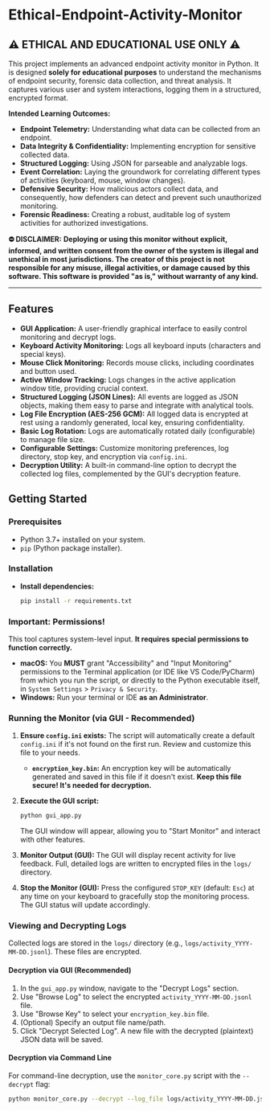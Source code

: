 # Ethical-Endpoint-Activity-Monitor

## ⚠️ ETHICAL AND EDUCATIONAL USE ONLY ⚠️

This project implements an advanced endpoint activity monitor in Python. It is designed **solely for educational purposes** to understand the mechanisms of endpoint security, forensic data collection, and threat analysis. It captures various user and system interactions, logging them in a structured, encrypted format.

**Intended Learning Outcomes:**

* **Endpoint Telemetry:** Understanding what data can be collected from an endpoint.
* **Data Integrity & Confidentiality:** Implementing encryption for sensitive collected data.
* **Structured Logging:** Using JSON for parseable and analyzable logs.
* **Event Correlation:** Laying the groundwork for correlating different types of activities (keyboard, mouse, window changes).
* **Defensive Security:** How malicious actors collect data, and consequently, how defenders can detect and prevent such unauthorized monitoring.
* **Forensic Readiness:** Creating a robust, auditable log of system activities for authorized investigations.

**⛔ DISCLAIMER:**
**Deploying or using this monitor without explicit, informed, and written consent from the owner of the system is illegal and unethical in most jurisdictions. The creator of this project is not responsible for any misuse, illegal activities, or damage caused by this software. This software is provided "as is," without warranty of any kind.**

---

## Features

* **GUI Application:** A user-friendly graphical interface to easily control monitoring and decrypt logs.
* **Keyboard Activity Monitoring:** Logs all keyboard inputs (characters and special keys).
* **Mouse Click Monitoring:** Records mouse clicks, including coordinates and button used.
* **Active Window Tracking:** Logs changes in the active application window title, providing crucial context.
* **Structured Logging (JSON Lines):** All events are logged as JSON objects, making them easy to parse and integrate with analytical tools.
* **Log File Encryption (AES-256 GCM):** All logged data is encrypted at rest using a randomly generated, local key, ensuring confidentiality.
* **Basic Log Rotation:** Logs are automatically rotated daily (configurable) to manage file size.
* **Configurable Settings:** Customize monitoring preferences, log directory, stop key, and encryption via `config.ini`.
* **Decryption Utility:** A built-in command-line option to decrypt the collected log files, complemented by the GUI's decryption feature.

## Getting Started

### Prerequisites

* Python 3.7+ installed on your system.
* `pip` (Python package installer).

### Installation

* **Install dependencies:**
    ```bash
    pip install -r requirements.txt
    ```

### Important: Permissions!

This tool captures system-level input. **It requires special permissions to function correctly.**

* **macOS:** You **MUST** grant "Accessibility" and "Input Monitoring" permissions to the Terminal application (or IDE like VS Code/PyCharm) from which you run the script, or directly to the Python executable itself, in `System Settings` > `Privacy & Security`.
* **Windows:** Run your terminal or IDE **as an Administrator**.

### Running the Monitor (via GUI - Recommended)

1.  **Ensure `config.ini` exists:**
    The script will automatically create a default `config.ini` if it's not found on the first run. Review and customize this file to your needs.
    * **`encryption_key.bin`:** An encryption key will be automatically generated and saved in this file if it doesn't exist. **Keep this file secure! It's needed for decryption.**

2.  **Execute the GUI script:**
    ```bash
    python gui_app.py
    ```
    The GUI window will appear, allowing you to "Start Monitor" and interact with other features.

3.  **Monitor Output (GUI):**
    The GUI will display recent activity for live feedback. Full, detailed logs are written to encrypted files in the `logs/` directory.

4.  **Stop the Monitor (GUI):**
    Press the configured `STOP_KEY` (default: `Esc`) at any time on your keyboard to gracefully stop the monitoring process. The GUI status will update accordingly.

### Viewing and Decrypting Logs

Collected logs are stored in the `logs/` directory (e.g., `logs/activity_YYYY-MM-DD.jsonl`). These files are encrypted.

#### Decryption via GUI (Recommended)

1.  In the `gui_app.py` window, navigate to the "Decrypt Logs" section.
2.  Use "Browse Log" to select the encrypted `activity_YYYY-MM-DD.jsonl` file.
3.  Use "Browse Key" to select your `encryption_key.bin` file.
4.  (Optional) Specify an output file name/path.
5.  Click "Decrypt Selected Log". A new file with the decrypted (plaintext) JSON data will be saved.

#### Decryption via Command Line

For command-line decryption, use the `monitor_core.py` script with the `--decrypt` flag:

```bash
python monitor_core.py --decrypt --log_file logs/activity_YYYY-MM-DD.jsonl --key_file encryption_key.bin --output_file decrypted_activity_YYYY-MM-DD.jsonl